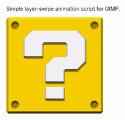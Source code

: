 Simple layer-swipe animation script for GIMP.

![Swiping animation example](data/question_mario_above_export_small_optimized.gif)
